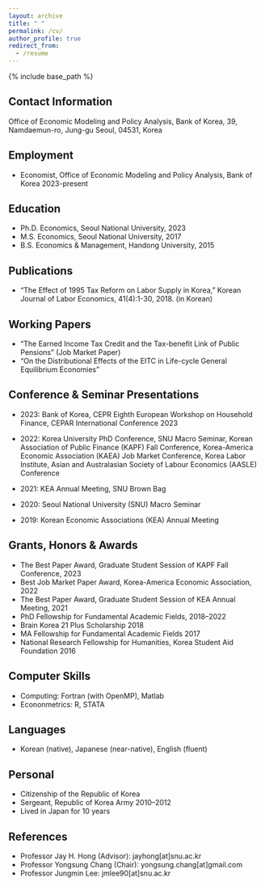```yaml
---
layout: archive
title: " "
permalink: /cv/
author_profile: true
redirect_from:
  - /resume
---
```


{% include base_path %}

## Contact Information
Office of Economic Modeling and Policy Analysis, Bank of Korea, 39, Namdaemun-ro, Jung-gu
Seoul, 04531, Korea


## Employment
* Economist, Office of Economic Modeling and Policy Analysis, Bank of Korea 2023-present


## Education
* Ph.D. Economics, Seoul National University, 2023
* M.S. Economics, Seoul National University, 2017
* B.S. Economics & Management, Handong University, 2015


## Publications
* “The Effect of 1995 Tax Reform on Labor Supply in Korea,” Korean Journal of Labor Economics, 41(4):1-30, 2018. (in Korean)


## Working Papers
* “The Earned Income Tax Credit and the Tax-benefit Link of Public Pensions” (Job Market Paper)
* “On the Distributional Effects of the EITC in Life-cycle General Equilibrium Economies”


## Conference & Seminar Presentations
* 2023: Bank of Korea, CEPR Eighth European Workshop on Household Finance, CEPAR International Conference 2023

* 2022: Korea University PhD Conference, SNU Macro Seminar, Korean Association of Public Finance (KAPF) Fall Conference, Korea-America Economic Association (KAEA) Job Market Conference, Korea Labor Institute, Asian and Australasian Society of Labour Economics (AASLE) Conference

* 2021: KEA Annual Meeting, SNU Brown Bag

* 2020: Seoul National University (SNU) Macro Seminar

* 2019: Korean Economic Associations (KEA) Annual Meeting


## Grants, Honors & Awards
* The Best Paper Award, Graduate Student Session of KAPF Fall Conference, 2023
* Best Job Market Paper Award, Korea-America Economic Association, 2022
* The Best Paper Award, Graduate Student Session of KEA Annual Meeting, 2021
* PhD Fellowship for Fundamental Academic Fields, 2018–2022
* Brain Korea 21 Plus Scholarship 2018
* MA Fellowship for Fundamental Academic Fields 2017
* National Research Fellowship for Humanities, Korea Student Aid Foundation 2016


## Computer Skills
* Computing: Fortran (with OpenMP), Matlab
* Econonmetrics: R, STATA

## Languages
* Korean (native), Japanese (near-native), English (fluent)

## Personal
* Citizenship of the Republic of Korea
* Sergeant, Republic of Korea Army 2010–2012
* Lived in Japan for 10 years


## References
* Professor Jay H. Hong (Advisor): jayhong[at]snu.ac.kr
* Professor Yongsung Chang (Chair): yongsung.chang[at]gmail.com
* Professor Jungmin Lee: jmlee90[at]snu.ac.kr



<!---Talks
======
  <ul>{% for post in site.talks %}
    {% include archive-single-talk-cv.html %}
  {% endfor %}</ul>
  
Teaching
======
  <ul>{% for post in site.teaching %}
    {% include archive-single-cv.html %}
  {% endfor %}</ul>
  
Service and leadership
======
* Currently signed in to 43 different slack teams
-->